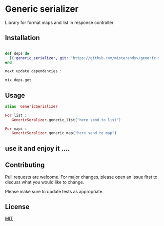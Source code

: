 # Generic serializer

Library for format maps and list in response controller

## Installation

```elixir

def deps do
  [{:generic_serializer, git: "https://github.com/misterandyv/generic-serializer.git"}]
end

next update dependencies :

mix deps.get
```

## Usage

```elixir
alias  GenericSerializer

For list :
   GenericSeralizer.generic_list("here send to list")

For maps :
   GenericSeralizer.generic_map("here send to map")
```

## use it and enjoy it ....

## Contributing
Pull requests are welcome. For major changes, please open an issue first to discuss what you would like to change.

Please make sure to update tests as appropriate.

## License
[MIT](https://choosealicense.com/licenses/mit/)
